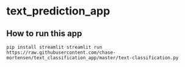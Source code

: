 # text_prediction_app

## How to run this app

`
pip install streamlit
streamlit run https://raw.githubusercontent.com/chase-mortensen/text_classification_app/master/text-classification.py
`
